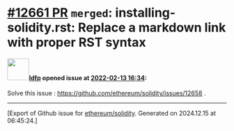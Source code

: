 # [\#12661 PR](https://github.com/ethereum/solidity/pull/12661) `merged`: installing-solidity.rst: Replace a markdown link with proper RST syntax

#### <img src="https://avatars.githubusercontent.com/u/9770556?v=4" width="50">[ldfp](https://github.com/ldfp) opened issue at [2022-02-13 16:34](https://github.com/ethereum/solidity/pull/12661):

Solve this issue : https://github.com/ethereum/solidity/issues/12658 .




-------------------------------------------------------------------------------



[Export of Github issue for [ethereum/solidity](https://github.com/ethereum/solidity). Generated on 2024.12.15 at 06:45:24.]
